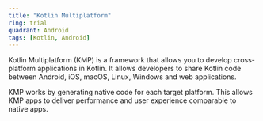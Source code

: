```yaml
---
title: "Kotlin Multiplatform"
ring: trial
quadrant: Android
tags: [Kotlin, Android]
---
```


<p>Kotlin Multiplatform (KMP) is a framework that allows you to develop cross-platform applications in Kotlin. It allows developers to share Kotlin code between Android, iOS, macOS, Linux, Windows and web applications.</p>

<p>KMP works by generating native code for each target platform. This allows KMP apps to deliver performance and user experience comparable to native apps.</p>
